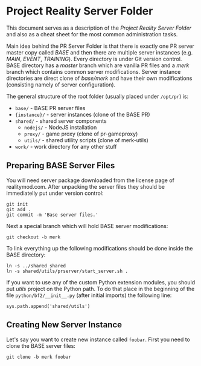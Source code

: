 # Project Reality Server Folder

This document serves as a description of the *Project Reality Server Folder* and also as a cheat sheet for the most common administration tasks.

Main idea behind the PR Server Folder is that there is exactly one PR server master copy called *BASE* and then there are multiple server instances (e.g. *MAIN*, *EVENT*, *TRAINING*). Every directory is under Git version control. BASE directory has a *master* branch which are vanilla PR files and a *merk* branch which contains common server modifications. Server instance directories are direct clone of *base/merk* and have their own modifications (consisting namely of server configuration).

The general structure of the root folder (usually placed under `/opt/pr`) is:

* `base/` - BASE PR server files
* `{instance}/` - server instances (clone of the BASE PR)
* `shared/` - shared server components
   * `nodejs/` - NodeJS installation
   * `proxy/` - game proxy (clone of pr-gameproxy)
   * `utils/` - shared utility scripts (clone of merk-utils)
* `work/` - work directory for any other stuff


## Preparing BASE Server Files

You will need server package downloaded from the license page of realitymod.com. After unpacking the server files they should be immediatelly put under version control:

    git init
    git add .
    git commit -m 'Base server files.'

Next a special branch which will hold BASE server modifications:

    git checkout -b merk

To link everything up the following modifications should be done inside the BASE directory:

    ln -s ../shared shared
    ln -s shared/utils/prserver/start_server.sh .

If you want to use any of the custom Python extension modules, you should put *utils* project on the Python path. To do that place in the beginning of the file `python/bf2/__init__.py` (after initial imports) the following line:

    sys.path.append('shared/utils')


## Creating New Server Instance

Let's say you want to create new instance called `foobar`. First you need to clone the BASE server files:

    git clone -b merk foobar


